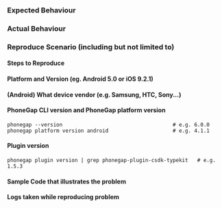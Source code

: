 ### Expected Behaviour

### Actual Behaviour

### Reproduce Scenario (including but not limited to)

#### Steps to Reproduce

#### Platform and Version (eg. Android 5.0 or iOS 9.2.1)

#### (Android) What device vendor (e.g. Samsung, HTC, Sony...)

#### PhoneGap CLI version and PhoneGap platform version

    phonegap --version                                    # e.g. 6.0.0
    phonegap platform version android                     # e.g. 4.1.1

#### Plugin version

    phonegap plugin version | grep phonegap-plugin-csdk-typekit   # e.g. 1.5.3

#### Sample Code that illustrates the problem

#### Logs taken while reproducing problem
